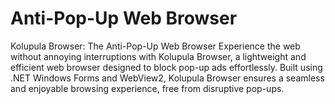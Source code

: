 # Anti-Pop-Up Web Browser
 Kolupula Browser: The Anti-Pop-Up Web Browser  Experience the web without annoying interruptions with Kolupula Browser, a lightweight and efficient web browser designed to block pop-up ads effortlessly. Built using .NET Windows Forms and WebView2, Kolupula Browser ensures a seamless and enjoyable browsing experience, free from disruptive pop-ups.
